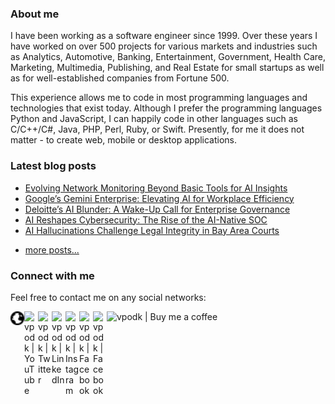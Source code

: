 ### About me

I have been working as a software engineer since 1999. Over these years I have worked on over 500 projects for various markets and industries such as Analytics, Automotive, Banking, Entertainment, Government, Health Care, Marketing, Multimedia, Publishing, and Real Estate for small startups as well as for well-established companies from Fortune 500.

This experience allows me to code in most programming languages and technologies that exist today. Although I prefer the programming languages Python and JavaScript, I can happily code in other languages such as C/C++/C#, Java, PHP, Perl, Ruby, or Swift. Presently, for me it does not matter - to create web, mobile or desktop applications.

### Latest blog posts

<!-- BLOG-POST-LIST:START -->
- [Evolving Network Monitoring Beyond Basic Tools for AI Insights](https://medium.com/majordigest/evolving-network-monitoring-beyond-basic-tools-for-ai-insights-9236f394a693?source=rss-22947912adc0------2)
- [Google’s Gemini Enterprise: Elevating AI for Workplace Efficiency](https://medium.com/majordigest/googles-gemini-enterprise-elevating-ai-for-workplace-efficiency-e74a5a08f1fb?source=rss-22947912adc0------2)
- [Deloitte’s AI Blunder: A Wake-Up Call for Enterprise Governance](https://medium.com/majordigest/deloittes-ai-blunder-a-wake-up-call-for-enterprise-governance-7254aa9c3b36?source=rss-22947912adc0------2)
- [AI Reshapes Cybersecurity: The Rise of the AI-Native SOC](https://medium.com/majordigest/ai-reshapes-cybersecurity-the-rise-of-the-ai-native-soc-c77c3409da0d?source=rss-22947912adc0------2)
- [AI Hallucinations Challenge Legal Integrity in Bay Area Courts](https://medium.com/majordigest/ai-hallucinations-challenge-legal-integrity-in-bay-area-courts-a350d520e13d?source=rss-22947912adc0------2)
<!-- BLOG-POST-LIST:END -->
- [more posts...](https://medium.com/@vpodk)

### Connect with me
Feel free to contact me on any social networks:

[<img align="left" alt="vpodk.com" width="22px" src="https://raw.githubusercontent.com/iconic/open-iconic/master/svg/globe.svg" />][website]
[<img align="left" alt="vpodk | YouTube" width="22px" src="https://cdn.jsdelivr.net/npm/simple-icons@v3/icons/youtube.svg" />][youtube]
[<img align="left" alt="vpodk | Twitter" width="22px" src="https://cdn.jsdelivr.net/npm/simple-icons@v3/icons/twitter.svg" />][twitter]
[<img align="left" alt="vpodk | LinkedIn" width="22px" src="https://cdn.jsdelivr.net/npm/simple-icons@v3/icons/linkedin.svg" />][linkedin]
[<img align="left" alt="vpodk | Instagram" width="22px" src="https://cdn.jsdelivr.net/npm/simple-icons@v3/icons/instagram.svg" />][instagram]
[<img align="left" alt="vpodk | Facebook" width="22px" src="https://cdn.jsdelivr.net/npm/simple-icons@v3/icons/facebook.svg" />][facebook]
[<img align="left" alt="vpodk | Facebook" width="22px" src="https://cdn.jsdelivr.net/npm/simple-icons@v3/icons/medium.svg" />][medium]
[<img align="left" alt="vpodk | Buy me a coffee" height="24px" src="https://cdn.buymeacoffee.com/buttons/default-yellow.png" />][buymeacoffee]
<br>

<!-- Meta data -->
[website]: https://vpodk.com
[twitter]: https://twitter.com/vpodk
[youtube]: https://youtube.com/@vpodk
[instagram]: https://instagram.com/vpodk
[linkedin]: https://linkedin.com/in/vpodk
[facebook]: https://facebook.com/vpodk
[medium]: https://medium.com/@vpodk
[buymeacoffee]: https://www.buymeacoffee.com/vpodk

